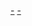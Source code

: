 [-](https://img.shields.io/github/issues/urbanjost/M_sort.svg)
[-](https://img.shields.io/github/issues/urbanjost/orderpack.svg)
